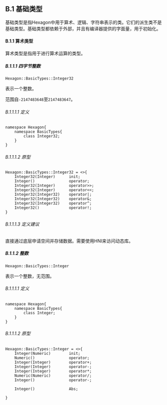 ## B.1 基础类型

基础类型是指Hexagon中用于算术、逻辑、字符串表示的类。它们的派生类不是基础类型。基础类型都依赖于外部，并且有编译器提供的字面量，用于初始化。

#### B.1.1 算术类型

算术类型是指用于进行算术运算的类型。

##### B.1.1.1 四字节整数

`Hexagon::BasicTypes::Integer32`

表示一个整数。

范围自`-2147483648`至`2147483647`。

###### B.1.1.1.1 定义

``` 
namespace Hexagon{
  	namespace BasicTypes{
  		class Integer32;
	}
}
```

###### B.1.1.1.2 原型

``` 
Hexagon::BasicTypes::Integer32 = <>{
    Integer32(Integer) 		init;
    Integer() 				operator;
	Integer32(Integer) 		operator>>;
    Integer32(Integer) 		operator<<;
    Integer32(Integer32) 	operator|;
    Integer32(Integer32) 	operator&;
	Integer32(Integer32) 	operator^;
    Integer32() 			operator!;
}
```

###### B.1.1.1.3 定义建议

直接通过底层申请空间并存储数据。需要使用HNI来访问动态库。

##### B.1.1.2 整数

`Hexagon::BasicTypes::Integer`

表示一个整数，无范围。

###### B.1.1.1.1 定义

``` 
namespace Hexagon{
  	namespace BasicTypes{
  		class Integer;
	}
}
```

###### B.1.1.1.2 原型

``` 
Hexagon::BasicTypes::Integer = <>{
    Integer(Numeric) 		init;
    Numeric() 				operator;
	Integer(Integer) 		operator+;
    Integer(Integer) 		operator-;
    Integer(Integer) 		operator*;
    Numeric(Numeric) 		operator/;
    Integer() 				operator-;
    
    Integer()				Abs;
    
}
```

###### 

